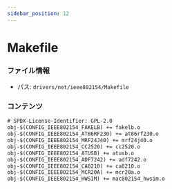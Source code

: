 ```yaml
---
sidebar_position: 12
---
```

# Makefile

### ファイル情報

- パス: `drivers/net/ieee802154/Makefile`

### コンテンツ

```txt
# SPDX-License-Identifier: GPL-2.0
obj-$(CONFIG_IEEE802154_FAKELB) += fakelb.o
obj-$(CONFIG_IEEE802154_AT86RF230) += at86rf230.o
obj-$(CONFIG_IEEE802154_MRF24J40) += mrf24j40.o
obj-$(CONFIG_IEEE802154_CC2520) += cc2520.o
obj-$(CONFIG_IEEE802154_ATUSB) += atusb.o
obj-$(CONFIG_IEEE802154_ADF7242) += adf7242.o
obj-$(CONFIG_IEEE802154_CA8210) += ca8210.o
obj-$(CONFIG_IEEE802154_MCR20A) += mcr20a.o
obj-$(CONFIG_IEEE802154_HWSIM) += mac802154_hwsim.o

```
